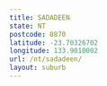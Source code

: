 ```yaml
---
title: SADADEEN
state: NT
postcode: 0870
latitude: -23.70326702
longitude: 133.9010002
url: /nt/sadadeen/
layout: suburb
---
```


